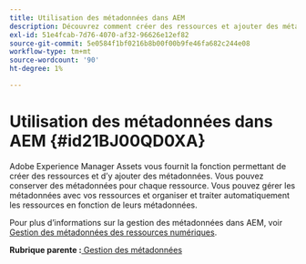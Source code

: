 ```yaml
---
title: Utilisation des métadonnées dans AEM
description: Découvrez comment créer des ressources et ajouter des métadonnées à l’aide d’Adobe Experience Manager Assets. Gestion des métadonnées à partir des guides d’AEM.
exl-id: 51e4fcab-7d76-4070-af32-96626e12ef82
source-git-commit: 5e0584f1bf0216b8b00f00b9fe46fa682c244e08
workflow-type: tm+mt
source-wordcount: '90'
ht-degree: 1%

---
```


# Utilisation des métadonnées dans AEM {#id21BJ00QD0XA}

Adobe Experience Manager Assets vous fournit la fonction permettant de créer des ressources et d’y ajouter des métadonnées. Vous pouvez conserver des métadonnées pour chaque ressource. Vous pouvez gérer les métadonnées avec vos ressources et organiser et traiter automatiquement les ressources en fonction de leurs métadonnées.

Pour plus d’informations sur la gestion des métadonnées dans AEM, voir [Gestion des métadonnées des ressources numériques](https://experienceleague.adobe.com/docs/experience-manager-65/assets/using/metadata.html?lang=fr).

**Rubrique parente :**[ Gestion des métadonnées](manage-metadata.md)
